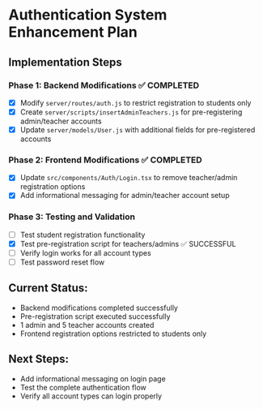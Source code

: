 # Authentication System Enhancement Plan

## Implementation Steps

### Phase 1: Backend Modifications ✅ COMPLETED
- [x] Modify `server/routes/auth.js` to restrict registration to students only
- [x] Create `server/scripts/insertAdminTeachers.js` for pre-registering admin/teacher accounts
- [x] Update `server/models/User.js` with additional fields for pre-registered accounts

### Phase 2: Frontend Modifications ✅ COMPLETED
- [x] Update `src/components/Auth/Login.tsx` to remove teacher/admin registration options
- [x] Add informational messaging for admin/teacher account setup

### Phase 3: Testing and Validation
- [ ] Test student registration functionality
- [x] Test pre-registration script for teachers/admins ✅ SUCCESSFUL
- [ ] Verify login works for all account types
- [ ] Test password reset flow

## Current Status: 
- Backend modifications completed successfully
- Pre-registration script executed successfully
- 1 admin and 5 teacher accounts created
- Frontend registration options restricted to students only

## Next Steps:
- Add informational messaging on login page
- Test the complete authentication flow
- Verify all account types can login properly
